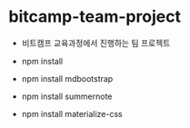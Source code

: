 # bitcamp-team-project
- 비트캠프 교육과정에서 진행하는 팀 프로젝트

- npm install
- npm install mdbootstrap
- npm install summernote
- npm install materialize-css